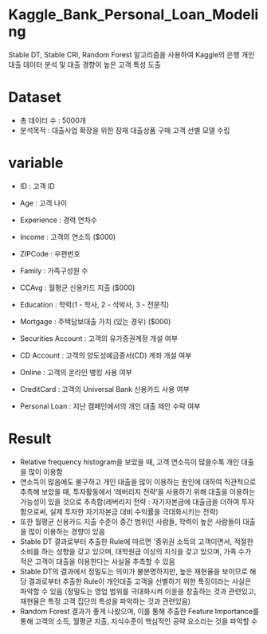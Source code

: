# Kaggle_Bank_Personal_Loan_Modeling
Stable DT, Stable CRI, Random Forest 알고리즘을 사용하여 Kaggle의 은행 개인대출 데이터 분석 및 대출 경향이 높은 고객 특성 도출


# Dataset
- 총 데이터 수 : 5000개
- 분석목적 : 대출사업 확장을 위한 잠재 대출상품 구매 고객 선별 모델 수립


# variable
- ID : 고객 ID
- Age : 고객 나이
- Experience : 경력 연차수
- Income : 고객의 연소득 ($000)
- ZIPCode : 우편번호
- Family : 가족구성원 수
- CCAvg : 월평균 신용카드 지출 ($000)
- Education : 학력(1 - 학사, 2 - 석박사, 3 - 전문직)
- Mortgage : 주택담보대출 가치 (있는 경우) ($000)
- Securities Account : 고객의 유가증권계정 개설 여부
- CD Account : 고객의 양도성예금증서(CD) 계좌 개설 여부
- Online : 고객의 온라인 뱅킹 사용 여부
- CreditCard : 고객의 Universal Bank 신용카드 사용 여부

- Personal Loan : 지난 캠페인에서의 개인 대출 제안 수락 여부


# Result
- Relative frequency histogram을 보았을 때, 고객 연소득이 많을수록 개인 대출을 많이 이용함
- 연소득이 많음에도 불구하고 개인 대출을 많이 이용하는 원인에 대하여 직관적으로 추측해 보았을 때, 투자활동에서 ‘레버리지 전략’을 사용하기 위해 대출을 이용하는 가능성이 있을 것으로 추측함(레버리지 전략 : 자기자본금에 대출금을 더하여 투자함으로써, 실제 투자한 자기자본금 대비 수익률을 극대화시키는 전략)
- 또한 월평균 신용카드 지출 수준이 중간 범위인 사람들, 학력이 높은 사람들이 대출을 많이 이용하는 경향이 있음
- Stable DT 결과로부터 추출한 Rule에 따르면 '중위권 소득의 고객이면서, 적절한 소비를 하는 성향을 갖고 있으며, 대학원급 이상의 지식을 갖고 있으며, 가족 수가 적은 고객이 대출을 이용한다는 사실을 추측할 수 있음
- Stable DT의 결과에서 정밀도는 의미가 불분명하지만, 높은 재현율을 보이므로 해당 결과로부터 추출한 Rule이 개인대출 고객을 선별하기 위한 특징이라는 사실은 파악할 수 있음 (정밀도는 영업 범위를 극대화시켜 이윤을 창출하는 것과 관련있고, 재현율은 특정 고객 집단의 특성을 파악하는 것과 관련있음)
- Random Forest 결과가 좋게 나왔으며, 이를 통해 추출한 Feature Importance를 통해 고객의 소득, 월평균 지출, 지식수준이 핵심적인 공략 요소라는 것을 파악할 수 
